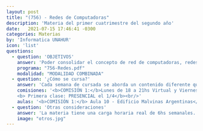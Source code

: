 ```yaml
---
layout: post
title: "(756) - Redes de Computadoras"
description: 'Materia del primer cuatrimestre del segundo año'
date:   2021-07-15 17:46:41 -0300
categories: Materias
by: 'Informatica UNAHUR'
icon: 'list'
questions:
  - question: 'OBJETIVOS'
    answer: 'Poder consolidar el concepto de red de computadoras, redes y comunicación. Conceptos de protocolo y de servicio. Nivel físico: dispositivos, cableado estructurado. Adquirir conocimientos sobre ruteo, topologías, , protocolos. Conocer sobre servicios de red (http, dhcp, dns, smtp, etc.). Se trabajan todos estos aspectos con simuladores de redes.'
    programa: "756-Redes.pdf"
    modalidad: "MODALIDAD COMBINADA"
  - question: '¿Cómo se cursa?'
    answer: 'Cada semana de cursada se aborda un contenido diferente que se habilita en el campus anticiapadamente para poder tratarlo en los encuentros presenciales o virtuales. Por cada contenido se deben completar diferentes trabajos prácticos.'
    comisiones: '<b>COMISIÓN 1:</b>Lunes de 18 a 21hs Virtual y Viernes de 18 a 21hs PRESENCIAL</br>
    <b> Primera clase: PRESENCIAL el 1/4</b><br/>'
    aulas: '<b>COMISIÓN 1:</b> Aula 10 - Edificio Malvinas Argentinas</br>'
  - question: 'Otras consideraciones'
    answer: 'La materia tiene una carga horaria real de 6hs semanales. Es ideal dedicarle unas 10hs semanales en total para poder estudiar, practicar y consultar. Es posible que se coordina alguna actividad práctica presencial.'
    image: "otros.jpg"
---
```

